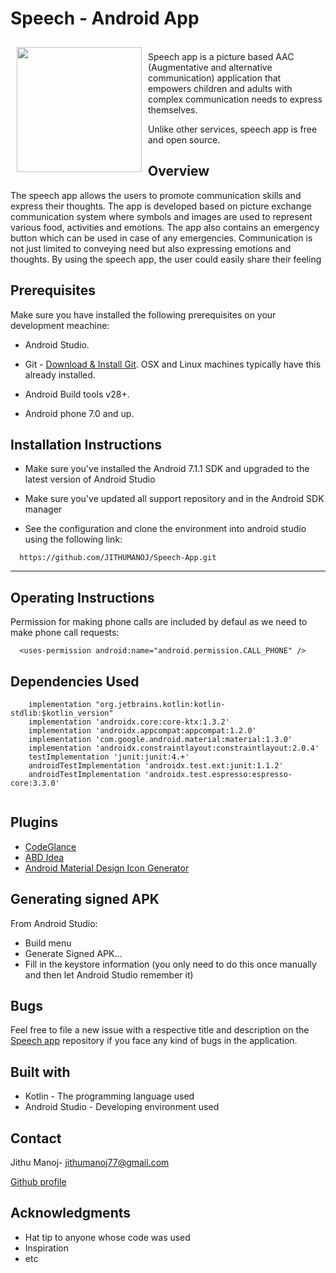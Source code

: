 
# Speech - Android App




<img src="https://user-images.githubusercontent.com/59398434/115166214-f4021500-a07f-11eb-8469-e44e85b4fb4b.jpeg" align="left"
width="200" hspace="10" vspace="10">



<br> Speech app is a picture based AAC (Augmentative and alternative communication) application that empowers children and adults with complex communication needs to express           themselves.


 Unlike other services, speech app is free and open source.
</br>


## Overview
The speech app allows the users to promote communication skills and express their thoughts. The app is developed based on picture exchange communication system where symbols and images are used to represent various food, activities and emotions. The app also contains an emergency button which can be used in case of any emergencies. Communication is not just limited to conveying need but also expressing emotions and thoughts. By using the speech app, the user could easily share their feeling


## Prerequisites

Make sure you have installed the following prerequisites on your development meachine:

* Android Studio. 

* Git - [Download & Install Git](https://git-scm.com/downloads). OSX and Linux machines     typically have this already installed.

* Android Build tools v28+.

* Android phone 7.0 and up.




## Installation Instructions

* Make sure you've installed the Android 7.1.1 SDK and upgraded to the latest version of Android Studio

* Make sure you've updated all support repository and in the Android SDK manager

* See the configuration and clone the environment into android studio using the following link:

   

```
  https://github.com/JITHUMANOJ/Speech-App.git

```


------------

## Operating Instructions

Permission for making phone calls are included by defaul as we need to make phone call requests:

```
  <uses-permission android:name="android.permission.CALL_PHONE" />

```



## Dependencies Used


```
    implementation "org.jetbrains.kotlin:kotlin-stdlib:$kotlin_version"
    implementation 'androidx.core:core-ktx:1.3.2'
    implementation 'androidx.appcompat:appcompat:1.2.0'
    implementation 'com.google.android.material:material:1.3.0'
    implementation 'androidx.constraintlayout:constraintlayout:2.0.4'
    testImplementation 'junit:junit:4.+'
    androidTestImplementation 'androidx.test.ext:junit:1.1.2'
    androidTestImplementation 'androidx.test.espresso:espresso-core:3.3.0'
    
```

## Plugins

* [CodeGlance](https://plugins.jetbrains.com/plugin/7275-codeglance)
* [ABD Idea](https://plugins.jetbrains.com/plugin/7380-adb-idea)
* [Android Material Design Icon Generator](https://plugins.jetbrains.com/plugin/7647-android-material-design-icon-generator/)

## Generating signed APK
From Android Studio:

* Build menu 
* Generate Signed APK...
* Fill in the keystore information (you only need to do this once manually and then let Android Studio remember it)



## Bugs

Feel free to file a new issue with a respective title and description on the [Speech app](https://github.com/JITHUMANOJ/Speech-App/issues) repository if you face any kind of bugs in the application.



## Built with

* Kotlin - The programming language used
* Android Studio - Developing environment used


## Contact

Jithu Manoj- jithumanoj77@gmail.com

[Github profile](https://github.com/JITHUMANOJ)

## Acknowledgments

* Hat tip to anyone whose code was used
* Inspiration
* etc
